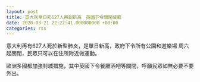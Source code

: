 ```yaml
---
layout: post
title: 意大利單日死627人再創新高　英國下令關閉餐廳
date: 2020-03-21 22:22:41.000000000 +08:00
categories: rss
---
```


意大利再有627人死於新型肺炎，是單日新高，政府下令所有公園和遊樂場
周六起關閉，民眾只可以在住所附近做運動。

歐洲多國都加強封城措施，其中英國下令餐廳酒吧等關閉，呼籲民眾如無必要不要外出。

